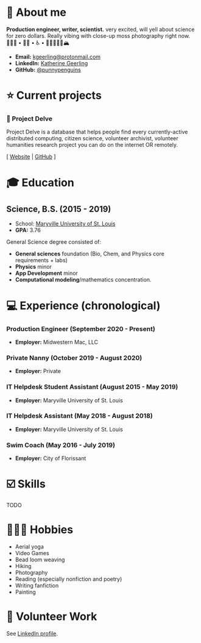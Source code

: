 # 💁 About me

**Production engineer, writer, scientist.** very excited, will yell about science for zero dollars. Really vibing with close-up moss photography right now.
👩🏻‍🔬 • 🏳️‍🌈 • ♿️ • 🥾✌🏻🤙🏻🏔
* **Email:** kgeerling@protonmail.com
* **LinkedIn:** [Katherine Geerling](https://www.linkedin.com/in/katherine-geerling-774929111/)
* **GitHub:** [@punnypenguins](https://github.com/punnypenguins)

# ⭐ Current projects

### 🧬 Project Delve

Project Delve is a database that helps people find every currently-active distributed computing, citizen science, volunteer archivist, volunteer humanities research project you can do on the internet OR remotely.

[ [Website](https://projectdelve.com/) | [GitHub](https://github.com/punnypenguins/projectdelve) ]


# 🎓 Education

## Science, B.S. (2015 - 2019)
* School: [Maryville University of St. Louis](https://www.maryville.edu/)
* **GPA:** 3.76

General Science degree consisted of:
* **General sciences** foundation (Bio, Chem, and Physics core requirements + labs)
* **Physics** minor
* **App Development** minor
* **Computational modeling**/mathematics concentration.


# 💻 Experience (chronological)

### Production Engineer (September 2020 - Present)
* **Employer:** Midwestern Mac, LLC

### Private Nanny (October 2019 - August 2020)
* **Employer:** Private

### IT Helpdesk Student Assistant (August 2015 - May 2019)
* **Employer:** Maryville University of St. Louis

### IT Helpdesk Assistant (May 2018 - August 2018)
* **Employer:** Maryville University of St. Louis

### Swim Coach (May 2016 - July 2019)
* **Employer:** City of Florissant


# ☑️ Skills

TODO


# 🤸🏻‍♀️ Hobbies
* Aerial yoga
* Video Games
* Bead loom weaving
* Hiking
* Photography
* Reading (especially nonfiction and poetry)
* Writing fanfiction
* Painting


# 🤝 Volunteer Work
See [LinkedIn profile](https://www.linkedin.com/in/katherine-geerling-774929111/).
